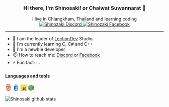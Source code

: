 <h3 align="center">Hi there, I'm Shinosaki! or Chaiwat Suwannarat 👋</h3>
<p align='center'>
  I live in Chiangkham, Thailand and learning coding
  <br/>
  <a href="https://discord.gg/VK4k3Br">
    <img alt="Shinozaki Discord" width="21px" src="https://raw.githubusercontent.com/anuraghazra/anuraghazra/master/assets/discord-round.svg" />
  </a>
  <a href="https://www.facebook.com/ChaiwatSuwannarat">
    <img alt="Shinozaki Facebook" width="21px" src="https://www.easysends.com/images/editor/facebook-512.png" />
  </a>
<p/>
 
<hr/>

<!--
**StefanyVasc/StefanyVasc** is a ✨ _special_ ✨ repository because its `README.md` (this file) appears on your GitHub profile.

Here are some ideas to get you started:

- 🔭 I’m currently working on ...
- 🌱 I’m currently learning ...
- 👯 I’m looking to collaborate on ...
- 🤔 I’m looking for help with ...
- 💬 Ask me about ...
- 📫 How to reach me: ...
- 😄 Pronouns: ...
- ⚡ Fun fact: ...
-->

- 👑 I am the leader of [LectionDev](https://lectiondev.web.app) Studio.
- 🌱 I’m currently learning C, C# and C++
- 📖 I'm a newbie developer
- 📫 How to reach me: [Discord](https://discord.gg/7B52BTf) or [Facebook](https://www.facebook.com/ChaiwatSuwannarat)
- ⚡ Fun fact: ...

#### Languages and tools
<code><img height="20" src="https://raw.githubusercontent.com/github/explore/80688e429a7d4ef2fca1e82350fe8e3517d3494d/topics/html/html.png" /></code>
<code><img height="20" src="https://raw.githubusercontent.com/github/explore/5c058a388828bb5fde0bcafd4bc867b5bb3f26f3/topics/css/css.png" /></code>
<code><img height="20" src="https://raw.githubusercontent.com/github/explore/80688e429a7d4ef2fca1e82350fe8e3517d3494d/topics/javascript/javascript.png" /></code>
<code><img height="20" src="https://raw.githubusercontent.com/github/explore/80688e429a7d4ef2fca1e82350fe8e3517d3494d/topics/nodejs/nodejs.png" /></code>

![Shinosaki github stats](https://github-readme-stats.vercel.app/api?username=shinosaki&show_icons=true)
